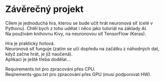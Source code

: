 # Závěrečný projekt
Cílem je jednoduchá hra, kterou se bude učit hrát neuronová síť (celé v Pythonu). Chtěl bych z toho udělat i něco jako tutoriál na základy AI.\
Na používám knihovnu Kivy, na neuronovou síť TensorFlow (Keras).

Hra je prakticky hotová.\
Neuronová síť funguje (zatím se učí dopředu na začátku z náhodných dat, když začne hrát, je již naučená).\
Aplikaci je ještě třeba dodělat...

Requirements.txt pro zpracování přes CPU.\
Reqirements-gpu.txt pro zpracování přes GPU (musí podporovat HW).